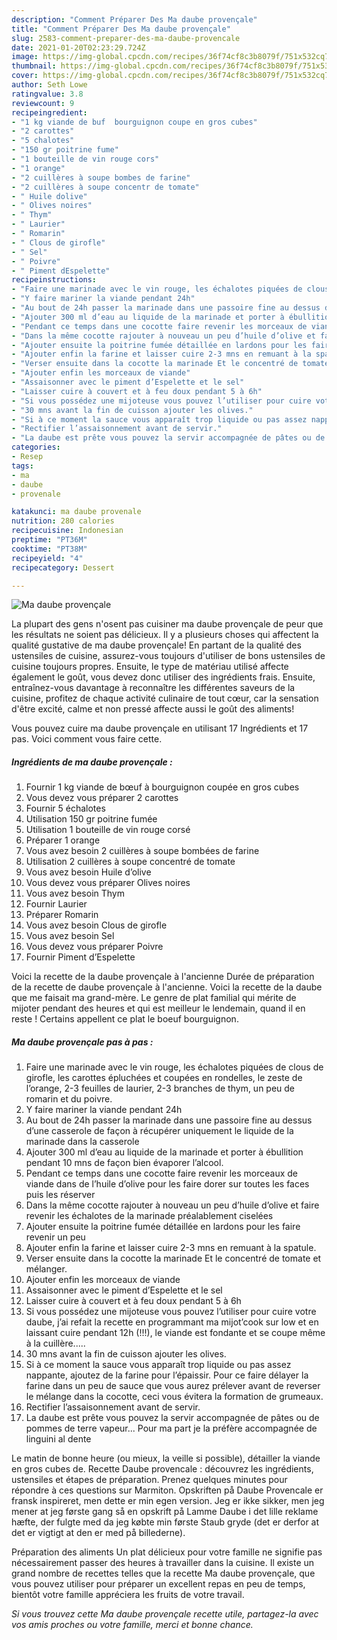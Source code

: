 ```yaml
---
description: "Comment Préparer Des Ma daube provençale"
title: "Comment Préparer Des Ma daube provençale"
slug: 2583-comment-preparer-des-ma-daube-provencale
date: 2021-01-20T02:23:29.724Z
image: https://img-global.cpcdn.com/recipes/36f74cf8c3b8079f/751x532cq70/ma-daube-provencale-photo-principale-de-la-recette.jpg
thumbnail: https://img-global.cpcdn.com/recipes/36f74cf8c3b8079f/751x532cq70/ma-daube-provencale-photo-principale-de-la-recette.jpg
cover: https://img-global.cpcdn.com/recipes/36f74cf8c3b8079f/751x532cq70/ma-daube-provencale-photo-principale-de-la-recette.jpg
author: Seth Lowe
ratingvalue: 3.8
reviewcount: 9
recipeingredient:
- "1 kg viande de buf  bourguignon coupe en gros cubes"
- "2 carottes"
- "5 chalotes"
- "150 gr poitrine fume"
- "1 bouteille de vin rouge cors"
- "1 orange"
- "2 cuillères à soupe bombes de farine"
- "2 cuillères à soupe concentr de tomate"
- " Huile dolive"
- " Olives noires"
- " Thym"
- " Laurier"
- " Romarin"
- " Clous de girofle"
- " Sel"
- " Poivre"
- " Piment dEspelette"
recipeinstructions:
- "Faire une marinade avec le vin rouge, les échalotes piquées de clous de girofle, les carottes épluchées et coupées en rondelles, le zeste de l’orange, 2-3 feuilles de laurier, 2-3 branches de thym, un peu de romarin et du poivre."
- "Y faire mariner la viande pendant 24h"
- "Au bout de 24h passer la marinade dans une passoire fine au dessus d’une casserole de façon à récupérer uniquement le liquide de la marinade dans la casserole"
- "Ajouter 300 ml d’eau au liquide de la marinade et porter à ébullition pendant 10 mns de façon bien évaporer l’alcool."
- "Pendant ce temps dans une cocotte faire revenir les morceaux de viande dans de l’huile d’olive pour les faire dorer sur toutes les faces puis les réserver"
- "Dans la même cocotte rajouter à nouveau un peu d’huile d’olive et faire revenir les échalotes de la marinade préalablement ciselées"
- "Ajouter ensuite la poitrine fumée détaillée en lardons pour les faire revenir un peu"
- "Ajouter enfin la farine et laisser cuire 2-3 mns en remuant à la spatule."
- "Verser ensuite dans la cocotte la marinade Et le concentré de tomate et mélanger."
- "Ajouter enfin les morceaux de viande"
- "Assaisonner avec le piment d’Espelette et le sel"
- "Laisser cuire à couvert et à feu doux pendant 5 à 6h"
- "Si vous possédez une mijoteuse vous pouvez l’utiliser pour cuire votre daube, j’ai refait la recette en programmant ma mijot’cook sur low et en laissant cuire pendant 12h (!!!), le viande est fondante et se coupe même à la cuillère....."
- "30 mns avant la fin de cuisson ajouter les olives."
- "Si à ce moment la sauce vous apparaît trop liquide ou pas assez nappante, ajoutez de la farine pour l’épaissir. Pour ce faire délayer la farine dans un peu de sauce que vous aurez prélever avant de reverser le mélange dans la cocotte, ceci vous évitera la formation de grumeaux."
- "Rectifier l’assaisonnement avant de servir."
- "La daube est prête vous pouvez la servir accompagnée de pâtes ou de pommes de terre vapeur... Pour ma part je la préfère accompagnée de linguini al dente"
categories:
- Resep
tags:
- ma
- daube
- provenale

katakunci: ma daube provenale 
nutrition: 280 calories
recipecuisine: Indonesian
preptime: "PT36M"
cooktime: "PT38M"
recipeyield: "4"
recipecategory: Dessert

---
```



![Ma daube provençale](https://img-global.cpcdn.com/recipes/36f74cf8c3b8079f/751x532cq70/ma-daube-provencale-photo-principale-de-la-recette.jpg)

La plupart des gens n'osent pas cuisiner ma daube provençale de peur que les résultats ne soient pas délicieux. Il y a plusieurs choses qui affectent la qualité gustative de ma daube provençale! En partant de la qualité des ustensiles de cuisine, assurez-vous toujours d'utiliser de bons ustensiles de cuisine toujours propres. Ensuite, le type de matériau utilisé affecte également le goût, vous devez donc utiliser des ingrédients frais. Ensuite, entraînez-vous davantage à reconnaître les différentes saveurs de la cuisine, profitez de chaque activité culinaire de tout cœur, car la sensation d'être excité, calme et non pressé affecte aussi le goût des aliments!

<!--inarticleads1-->

Vous pouvez cuire ma daube provençale en utilisant 17 Ingrédients et 17 pas. Voici comment vous faire cette.

##### Ingrédients de ma daube provençale :

1. Fournir 1 kg viande de bœuf à bourguignon coupée en gros cubes
1. Vous devez vous préparer 2 carottes
1. Fournir 5 échalotes
1. Utilisation 150 gr poitrine fumée
1. Utilisation 1 bouteille de vin rouge corsé
1. Préparer 1 orange
1. Vous avez besoin 2 cuillères à soupe bombées de farine
1. Utilisation 2 cuillères à soupe concentré de tomate
1. Vous avez besoin  Huile d’olive
1. Vous devez vous préparer  Olives noires
1. Vous avez besoin  Thym
1. Fournir  Laurier
1. Préparer  Romarin
1. Vous avez besoin  Clous de girofle
1. Vous avez besoin  Sel
1. Vous devez vous préparer  Poivre
1. Fournir  Piment d’Espelette


Voici la recette de la daube provençale à l&#39;ancienne Durée de préparation de la recette de daube provençale à l&#39;ancienne. Voici la recette de la daube que me faisait ma grand-mère. Le genre de plat familial qui mérite de mijoter pendant des heures et qui est meilleur le lendemain, quand il en reste ! Certains appellent ce plat le boeuf bourguignon. 

<!--inarticleads2-->

##### Ma daube provençale pas à pas :

1. Faire une marinade avec le vin rouge, les échalotes piquées de clous de girofle, les carottes épluchées et coupées en rondelles, le zeste de l’orange, 2-3 feuilles de laurier, 2-3 branches de thym, un peu de romarin et du poivre.
1. Y faire mariner la viande pendant 24h
1. Au bout de 24h passer la marinade dans une passoire fine au dessus d’une casserole de façon à récupérer uniquement le liquide de la marinade dans la casserole
1. Ajouter 300 ml d’eau au liquide de la marinade et porter à ébullition pendant 10 mns de façon bien évaporer l’alcool.
1. Pendant ce temps dans une cocotte faire revenir les morceaux de viande dans de l’huile d’olive pour les faire dorer sur toutes les faces puis les réserver
1. Dans la même cocotte rajouter à nouveau un peu d’huile d’olive et faire revenir les échalotes de la marinade préalablement ciselées
1. Ajouter ensuite la poitrine fumée détaillée en lardons pour les faire revenir un peu
1. Ajouter enfin la farine et laisser cuire 2-3 mns en remuant à la spatule.
1. Verser ensuite dans la cocotte la marinade Et le concentré de tomate et mélanger.
1. Ajouter enfin les morceaux de viande
1. Assaisonner avec le piment d’Espelette et le sel
1. Laisser cuire à couvert et à feu doux pendant 5 à 6h
1. Si vous possédez une mijoteuse vous pouvez l’utiliser pour cuire votre daube, j’ai refait la recette en programmant ma mijot’cook sur low et en laissant cuire pendant 12h (!!!), le viande est fondante et se coupe même à la cuillère.....
1. 30 mns avant la fin de cuisson ajouter les olives.
1. Si à ce moment la sauce vous apparaît trop liquide ou pas assez nappante, ajoutez de la farine pour l’épaissir. Pour ce faire délayer la farine dans un peu de sauce que vous aurez prélever avant de reverser le mélange dans la cocotte, ceci vous évitera la formation de grumeaux.
1. Rectifier l’assaisonnement avant de servir.
1. La daube est prête vous pouvez la servir accompagnée de pâtes ou de pommes de terre vapeur... Pour ma part je la préfère accompagnée de linguini al dente


Le matin de bonne heure (ou mieux, la veille si possible), détailler la viande en gros cubes de. Recette Daube provencale : découvrez les ingrédients, ustensiles et étapes de préparation. Prenez quelques minutes pour répondre à ces questions sur Marmiton. Opskriften på Daube Provencale er fransk inspireret, men dette er min egen version. Jeg er ikke sikker, men jeg mener at jeg første gang så en opskrift på Lamme Daube i det lille reklame hæfte, der fulgte med da jeg købte min første Staub gryde (det er derfor at det er vigtigt at den er med på billederne). 

<!--inarticleads1-->

<p>
Préparation des aliments Un plat délicieux pour votre famille ne signifie pas nécessairement passer des heures à travailler dans la cuisine. Il existe un grand nombre de recettes telles que la recette Ma daube provençale, que vous pouvez utiliser pour préparer un excellent repas en peu de temps, bientôt votre famille appréciera les fruits de votre travail.
</p>

<p>
<i>Si vous trouvez cette Ma daube provençale recette utile, partagez-la avec vos amis proches ou votre famille, merci et bonne chance.</i>
</p>
